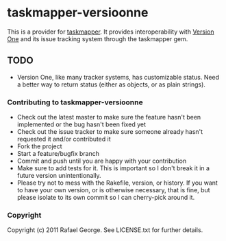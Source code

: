 # taskmapper-versioonne

This is a provider for [taskmapper](http://ticketrb.com). It provides interoperability with 
[Version One](http://www.versionone.com/) and its issue tracking system through the taskmapper gem.

## TODO

- Version One, like many tracker systems, has customizable status.  Need a better way to 
return status (either as objects, or as plain strings).

### Contributing to taskmapper-versioonne
 
* Check out the latest master to make sure the feature hasn't been implemented or the bug hasn't been 
fixed yet
* Check out the issue tracker to make sure someone already hasn't requested it and/or contributed it
* Fork the project
* Start a feature/bugfix branch
* Commit and push until you are happy with your contribution
* Make sure to add tests for it. This is important so I don't break it in a future version unintentionally.
* Please try not to mess with the Rakefile, version, or history. If you want to have your own version, or 
is otherwise necessary, that is fine, but please isolate to its own commit so I can cherry-pick around it.

### Copyright

Copyright (c) 2011 Rafael George. See LICENSE.txt for
further details.

